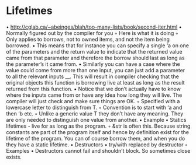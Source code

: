 # Lifetimes

  • http://cglab.ca/~abeinges/blah/too-many-lists/book/second-iter.html 
  • Normally figured out by the compiler for you
    ◦ Here is what it is doing
    ◦ Only applies to borrows, not to owned items, and not the item being borrowed.
      ▪ This means that for instance you can specify a single ‘a on one of the parameters and the return value to indicate that the returned value came from that parameter and therefore the borrow should last as long as the parameter’s it came from.
      ▪ Similarly you can have a case where the value could come from more than one input, you can just add a parameter to all the relevant inputs __. This will result in compiler checking that the original objects this function is borrowing live at least as long as the result returned from this function. 
      ▪ Notice that we don’t actually have to know where the inputs came from or have any idea how long they will live. The compiler will just check and make sure things are OK.
    ◦ Specified with a lowercase letter to distinguish from T. 
    ◦ Convention is to start with ‘a and then ‘b etc.
    ◦ Unlike a generic value T they don’t have any meaning. They are only needed to distinguish one value from another. 
      ▪ Example 
  • Statics lifetimes - live for as long as the program.
    ◦ &str is often this. Because string constants are part of the program itself and hence by definition exist for the lifetime of the program. You can of course borrow them, and when you do they have a static lifetime.
  • Destructors
  • try/with replaced by destructor
    ◦ Examples
  • Destructors cannot fail and shouldn’t block. So sometimes close exists.
